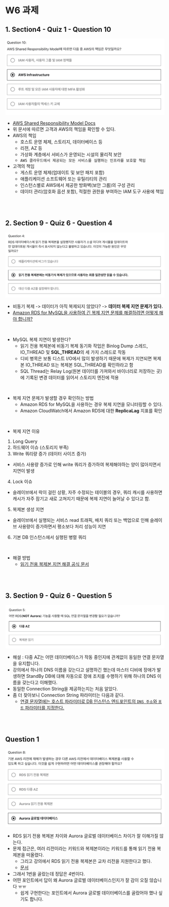 # W6 과제
## 1. Section4 - Quiz 1 - Question 10

![quiz1-question10](./img/quiz1-question10.png)

- [AWS Shared Responsibility Model Docs](https://aws.amazon.com/ko/compliance/shared-responsibility-model/)
- 위 문서에 따르면 고객과 AWS의 책임을 확인할 수 있다.
- AWS의 책임
  - 호스트 운영 체제, 스토리지, 데이터베이스 등
  - 리젼, AZ 등
  - 가상화 계층에서 서비스가 운영되는 시설의 물리적 보안
  - `AWS 클라우드에서 제공되는 모든 서비스를 실행하는 인프라를 보호할 책임`
- 고객의 책임
  - 게스트 운영 체제(업데이트 및 보안 패치 포함)
  - 애플리케이션 소프트웨어 또는 유틸리티의 관리
  - 인스턴스별로 AWS에서 제공한 방화벽(보안 그룹)의 구성 관리
  - 데이터 관리(암호화 옵션 포함), 적절한 권한을 부여하는 IAM 도구 사용에 책임

<br>
<br>

## 2. Section 9 - Quiz 6 - Question 4
![quiz6-question4](./img/quiz6-question4.png)

- 비동기 복제 -> 데이터가 아직 복제되지 않았다? -> **데이터 복제 지연 문제가 있다.**
- [Amazon RDS for MySQL을 사용하여 긴 복제 지연 문제를 해결하려면 어떻게 해야 합니까?](https://aws.amazon.com/ko/premiumsupport/knowledge-center/rds-mysql-high-replica-lag/)

<br>

- MySQL 복제 지연이 발생한다?
  - 읽기 전용 복제본에 비동기 복제 동기화 작업은 Binlog Dump 스레드, IO_THREAD 및 **SQL_THREAD**의 세 가지 스레드로 작동
  - 디비 병목은 보통 디스트 I/O에서 많이 발생하기 때문에 복제가 지연되면 복제본 IO_THREAD 또는 복제본 SQL_THREAD를 확인하라고 함
  - SQL Thread는 Relay Log(원본 데이터를 가져와서 바이너리로 저장하는 곳)에 기록된 변경 데이터를 읽어서 스토리지 엔진에 적용
  
<br>

- 복제 지연 문제가 발생할 경우 확인하는 방법
  - Amazon RDS for MySQL을 사용하는 경우 복제 지연을 모니터링할 수 있다.
  - Amazon CloudWatch에서 Amazon RDS에 대한 **ReplicaLag** 지표를 확인

<br>

- 복제 지연 이유
1. Long Query
2. 하드웨어 이슈 (스토리지 부족)
3. Write 쿼리량 증가 (데이터 사이즈 증가)
  - 서비스 사용량 증가로 인해 write 쿼리가 증가하여 복제해야하는 양이 많아지면서 지연이 발생
4. Lock 이슈
  - 슬레이브에서 락이 걸린 상황, 자주 수정되는 테이블의 경우, 쿼리 캐시를 사용하면 캐시가 자주 잠기고 새로 고쳐지기 때문에 복제 지연이 늘어날 수 있다고 함.
5. 복제본 생성 지연
  - 슬레이브에서 실행되는 서비스 read 트래픽, 배치 쿼리 또는 백업으로 인해 슬레이브 사용량이 증가하면서 평소보다 처리 성능이 지연
6. 기본 DB 인스턴스에서 실행된 병렬 쿼리

<br>

- 해결 방법
  - [읽기 전용 복제본 지연 해결 공식 문서](https://docs.aws.amazon.com/ko_kr/AmazonRDS/latest/UserGuide/CHAP_Troubleshooting.html#CHAP_Troubleshooting.MySQL.ReplicaLag)

<br>
<br>

## 3. Section 9 - Quiz 6 - Question 5
![quiz6-question5](./img/quiz6-question5.png)

- 해설 : 다중 AZ는 어떤 데이터베이스가 작동 중인지에 관계없이 동일한 연결 문자열을 유지합니다.
- 강의에서 하나의 DNS 이름을 갖는다고 설명하긴 했는데 마스터 디비에 장애가 발생하면 StandBy DB에 대해 자동으로 장애 조치를 수행하기 위해 하나의 DNS 이름을 갖는다고 이해했다. 
- 동일한 Connection String을 제공하는지는 처음 알았다.
- 좀 더 찾아보니 Connection String 파라미터는 다음과 같다.
  - [연결 문자열에는 호스트 파라미터로 DB 인스턴스 엔드포인트의 `DNS 주소`와 `포트` 파라미터를 지정한다.](https://docs.aws.amazon.com/ko_kr/AmazonRDS/latest/UserGuide/CHAP_GettingStarted.CreatingConnecting.MySQL.html)


<br>
<br>

## Question 1
![quiz6-question8](./img/quiz6-question8.png)

- RDS 읽기 전용 복제본 차이와 Aurora 글로벌 데이터베이스 차이가 잘 이해가질 않는다.
- 문제 접근은, 여러 리전이라는 키워드와 복제본이라는 키워드를 통해 읽기 전용 복제본을 떠올렸다.
  - 그리고 강의에서 RDS 읽기 전용 복제본은 교차 리전을 지원한다고 했다.
  - [문서](https://docs.aws.amazon.com/ko_kr/AmazonRDS/latest/UserGuide/USER_ReadRepl.XRgn.html)
- 그래서 1번을 골랐는데 정답은 4번이다.
- 어떤 포인트에서 답이 왜 Aurora 글로벌 데이터베이스인지가 잘 감이 오질 않습니다 ㅠㅠ
  - 쉽게 구현한다는 포인트에서 Aurora 글로벌 데이터베이스를 골랐어야 했나 싶기도 합니다.